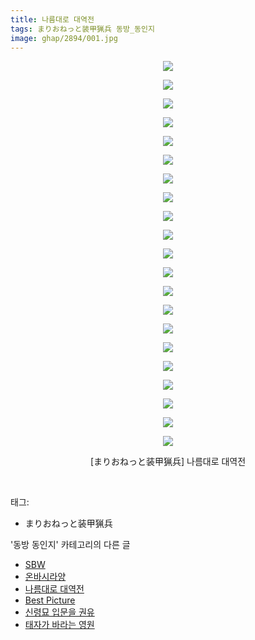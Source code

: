 ```yaml
---
title: 나름대로 대역전
tags: まりおねっと装甲猟兵 동방_동인지
image: ghap/2894/001.jpg
---
```

<div class="article">
<p style="text-align: center; clear: none; float: none;"><img src="{{ site.nasurl }}/ghap/2894/001.jpg"/></p>
<p style="text-align: center; clear: none; float: none;"><img src="{{ site.nasurl }}/ghap/2894/002.jpg"/></p>
<p style="text-align: center; clear: none; float: none;"><img src="{{ site.nasurl }}/ghap/2894/003.jpg"/></p>
<p style="text-align: center; clear: none; float: none;"><img src="{{ site.nasurl }}/ghap/2894/004.jpg"/></p>
<p style="text-align: center; clear: none; float: none;"><img src="{{ site.nasurl }}/ghap/2894/005.jpg"/></p>
<p style="text-align: center; clear: none; float: none;"><img src="{{ site.nasurl }}/ghap/2894/006.jpg"/></p>
<p style="text-align: center; clear: none; float: none;"><img src="{{ site.nasurl }}/ghap/2894/007.jpg"/></p>
<p style="text-align: center; clear: none; float: none;"><img src="{{ site.nasurl }}/ghap/2894/008.jpg"/></p>
<p style="text-align: center; clear: none; float: none;"><img src="{{ site.nasurl }}/ghap/2894/009.jpg"/></p>
<p style="text-align: center; clear: none; float: none;"><img src="{{ site.nasurl }}/ghap/2894/010.jpg"/></p>
<p style="text-align: center; clear: none; float: none;"><img src="{{ site.nasurl }}/ghap/2894/011.jpg"/></p>
<p style="text-align: center; clear: none; float: none;"><img src="{{ site.nasurl }}/ghap/2894/012.jpg"/></p>
<p style="text-align: center; clear: none; float: none;"><img src="{{ site.nasurl }}/ghap/2894/013.jpg"/></p>
<p style="text-align: center; clear: none; float: none;"><img src="{{ site.nasurl }}/ghap/2894/014.jpg"/></p>
<p style="text-align: center; clear: none; float: none;"><img src="{{ site.nasurl }}/ghap/2894/015.jpg"/></p>
<p style="text-align: center; clear: none; float: none;"><img src="{{ site.nasurl }}/ghap/2894/016.jpg"/></p>
<p style="text-align: center; clear: none; float: none;"><img src="{{ site.nasurl }}/ghap/2894/017.jpg"/></p>
<p style="text-align: center; clear: none; float: none;"><img src="{{ site.nasurl }}/ghap/2894/018.jpg"/></p>
<p style="text-align: center; clear: none; float: none;"><img src="{{ site.nasurl }}/ghap/2894/019.jpg"/></p>
<p style="text-align: center; clear: none; float: none;"><img src="{{ site.nasurl }}/ghap/2894/020.jpg"/></p>
<p style="text-align: center; clear: none; float: none;"><img src="{{ site.nasurl }}/ghap/2894/021.jpg"/></p>
<p style="text-align: center; clear: none; float: none;">[まりおねっと装甲猟兵] 나름대로 대역전</p>
<p><br/></p>
</div><div class="tagTrail">
<p>태그: </p>
<ul>
<li>まりおねっと装甲猟兵</li>
</ul>
</div><div class="another">
<p>'동방 동인지' 카테고리의 다른 글</p>
<ul>
<li><a href="/2016-12-14-ghap_2896">SBW</a></li>
<li><a href="/2016-12-12-ghap_2895">온바시라양</a></li>
<li><a href="/2016-12-12-ghap_2894">나름대로 대역전</a></li>
<li><a href="/2016-12-12-ghap_2893">Best Picture</a></li>
<li><a href="/2016-12-12-ghap_2892">신령묘 입문을 권유</a></li>
<li><a href="/2016-12-12-ghap_2891">태자가 바라는 영원</a></li>
</ul>
</div><div class="cb_module cb_fluid">
<div class="cb_wrt cb_profile">
</div><!-- commentList close -->
</div>